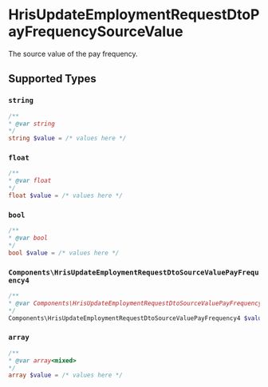 # HrisUpdateEmploymentRequestDtoPayFrequencySourceValue

The source value of the pay frequency.


## Supported Types

### `string`

```php
/**
* @var string
*/
string $value = /* values here */
```

### `float`

```php
/**
* @var float
*/
float $value = /* values here */
```

### `bool`

```php
/**
* @var bool
*/
bool $value = /* values here */
```

### `Components\HrisUpdateEmploymentRequestDtoSourceValuePayFrequency4`

```php
/**
* @var Components\HrisUpdateEmploymentRequestDtoSourceValuePayFrequency4
*/
Components\HrisUpdateEmploymentRequestDtoSourceValuePayFrequency4 $value = /* values here */
```

### `array`

```php
/**
* @var array<mixed>
*/
array $value = /* values here */
```

